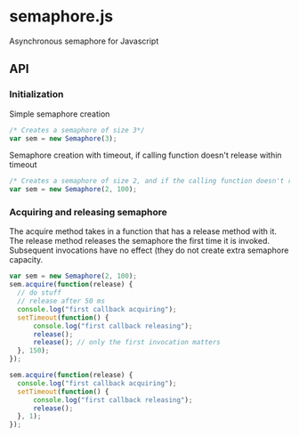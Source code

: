 semaphore.js
============

Asynchronous semaphore for Javascript


## API

### Initialization

Simple semaphore creation
```js
/* Creates a semaphore of size 3*/
var sem = new Semaphore(3);
```

Semaphore creation with timeout, if calling function doesn't release within timeout
```js
/* Creates a semaphore of size 2, and if the calling function doesn't release, auto-releases in 100 ms*/
var sem = new Semaphore(2, 100);
```

### Acquiring and releasing semaphore

The acquire method takes in a function that has a release method with it. The release method releases the semaphore 
the first time it is invoked. Subsequent invocations have no effect (they do not create extra semaphore capacity. 

```js
var sem = new Semaphore(2, 100);
sem.acquire(function(release) {
  // do stuff
  // release after 50 ms
  console.log("first callback acquiring");
  setTimeout(function() {
      console.log("first callback releasing");
      release();
      release(); // only the first invocation matters
  }, 150);
});

sem.acquire(function(release) {
  console.log("first callback acquiring");
  setTimeout(function() {
      console.log("first callback releasing");
      release();
  }, 1);
});
```
